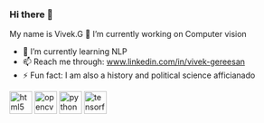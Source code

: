 ### Hi there 👋
My name is Vivek.G
 🔭 I’m currently working on Computer vision
- 🌱 I’m currently learning NLP
- 📫 Reach me through: www.linkedin.com/in/vivek-gereesan
- ⚡ Fun fact: I am also a history and political science afficianado
<p align="left"><img src="https://devicons.github.io/devicon/devicon.git/icons/html5/html5-original-wordmark.svg" alt="html5" width="40" height="40"/> <img src="https://www.vectorlogo.zone/logos/opencv/opencv-icon.svg" alt="opencv" width="40" height="40"/> <img src="https://devicons.github.io/devicon/devicon.git/icons/python/python-original.svg" alt="python" width="40" height="40"/> <img src="https://www.vectorlogo.zone/logos/tensorflow/tensorflow-icon.svg" alt="tensorflow" width="40" height="40"/></p>
